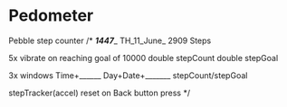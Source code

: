 # Pedometer
Pebble step counter
/*
___1447____
TH_11_June_
2909 Steps

5x vibrate on reaching goal of 10000
double stepCount
double stepGoal

3x windows
Time+______
Day+Date+_______
stepCount/stepGoal

stepTracker(accel)
reset on Back button press
*/
